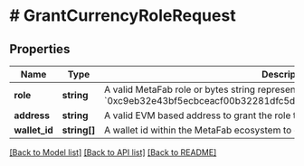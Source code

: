 # # GrantCurrencyRoleRequest

## Properties

Name | Type | Description | Notes
------------ | ------------- | ------------- | -------------
**role** | **string** | A valid MetaFab role or bytes string representing a role, such as &#x60;minter&#x60; or &#x60;0xc9eb32e43bf5ecbceacf00b32281dfc5d6d700a0db676ea26ccf938a385ac3b7&#x60; |
**address** | **string** | A valid EVM based address to grant the role to. | [optional]
**wallet_id** | **string[]** | A wallet id within the MetaFab ecosystem to grant the role to. | [optional]

[[Back to Model list]](../../README.md#models) [[Back to API list]](../../README.md#endpoints) [[Back to README]](../../README.md)
